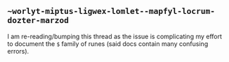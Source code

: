 ## `~worlyt-miptus-ligwex-lomlet--mapfyl-locrum-dozter-marzod`
I am re-reading/bumping this thread as the issue is complicating my effort to document the `$` family of runes (said docs contain many confusing errors). 
